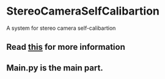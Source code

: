 # StereoCameraSelfCalibartion

 A system for stereo camera self-calibartion

## Read [this](http://northpointer.xyz/2020/08/13/Python-%E5%8F%8C%E7%9B%AE%E8%87%AA%E6%A0%87%E5%AE%9A%E7%B3%BB%E7%BB%9F/) for more information

## Main.py is the main part.
